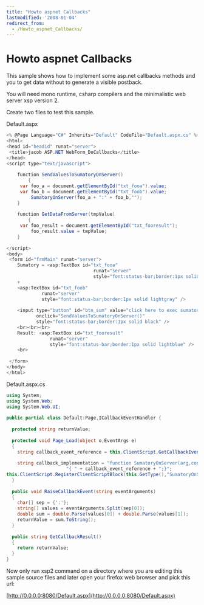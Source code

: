 ```yaml
---
title: "Howto aspnet Callbacks"
lastmodified: '2008-01-04'
redirect_from:
  - /Howto_aspnet_Callbacks/
---
```


Howto aspnet Callbacks
======================

This sample shows how to implement some asp.net callbacks methods and you to get data without to generate a visible postback.

You will need mono runtime, csharp compilers and the minimalistic web server xsp version 2.

Create two files to test this sample.

Default.aspx

``` csharp
<% @Page Language="C#" Inherits="Default" CodeFile="Default.aspx.cs" %>
<html>
<head id="headid" runat="server">
 <title>jacob ASP.NET WebForm_DoCallbacks</title>
</head>
<script type="text/javascript">
 
    function SendValuesToSumatoryOnServer()
        {
     var foo_a = document.getElementById("txt_fooa").value;
     var foo_b = document.getElementById("txt_foob").value;
         SumatoryOnServer(foo_a + ":" + foo_b,"");
    }
 
    function GetDataFromServer(tmpValue)
        {
     var foo_result = document.getElementById("txt_fooresult");
         foo_result.value = tmpValue;
    }
 
</script>
<body>
 <form id="frmMain" runat="server">
    Sumatory = <asp:TextBox id="txt_fooa"
                                runat="server"
                                style="font:status-bar;border:1px solid lightgray" />
    +
    <asp:TextBox id="txt_foob"
             runat="server"
             style="font:status-bar;border:1px solid lightgray" />
 
    <input type="button" id="btn_sum" value="click here to exec sumatory on server"
           onclick="SendValuesToSumatoryOnServer()"
           style="font:status-bar;border:1px solid black" />
    <br><br><br>
    Result: <asp:TextBox id="txt_fooresult"
                runat="server"
                style="font:status-bar;border:1px solid lightblue" />
    <br>
 
 </form>
</body>
</html>
```

Default.aspx.cs

``` csharp
using System;
using System.Web;
using System.Web.UI;
 
public partial class Default:Page,ICallbackEventHandler {
 
  protected string returnValue;
 
  protected void Page_Load(object o,EventArgs e)
  {
    string callback_event_reference = this.ClientScript.GetCallbackEventReference(this,"arg","GetDataFromServer","context");
 
    string callback_implementation = "function SumatoryOnServer(arg,context)" +
                      "{ " + callback_event_reference + ";}";
this.ClientScript.RegisterClientScriptBlock(this.GetType(),"SumatoryOnServer",callback_implementation,true);
  }
 
  public void RaiseCallbackEvent(string eventArguments)
  {
    char[] sep = {':'};
    string[] values = eventArguments.Split(sep[0]);
    double sum = double.Parse(values[0]) + double.Parse(values[1]);
    returnValue = sum.ToString();
  }
 
  public string GetCallbackResult()
  {
    return returnValue;
  }
}
```

Now only run xsp2 command on a directory where you are editing this sample source files and later open your firefox web browser and pick this url:

[http://0.0.0.0:8080/Default.aspx](http://0.0.0.0:8080/Default.aspx)
